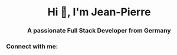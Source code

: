 <h1 align="center">Hi 👋, I'm Jean-Pierre</h1>
<h3 align="center">A passionate Full Stack Developer from Germany</h3>

<h3 align="left">Connect with me:</h3>
<p align="left">
</p>

